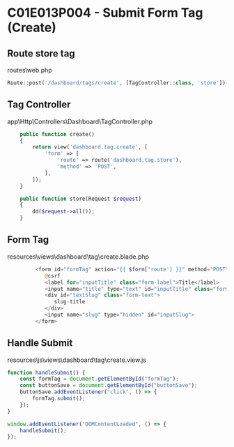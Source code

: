 # C01E013P004 - Submit Form Tag (Create)

## Route store tag

routes\web.php

```php
Route::post('/dashboard/tags/create', [TagController::class, 'store'])->name('dashboard.tag.store');
```

## Tag Controller

app\Http\Controllers\Dashboard\TagController.php

```php
    public function create()
    {
        return view('dashboard.tag.create', [
            'form' => [
                'route' => route('dashboard.tag.store'),
                'method' => 'POST',
            ],
        ]);
    }

    public function store(Request $request)
    {
        dd($request->all());
    }
```

## Form Tag

resources\views\dashboard\tag\create.blade.php

```php
         <form id="formTag" action="{{ $form['route'] }}" method="POST">
            @csrf
            <label for="inputTitle" class="form-label">Title</label>
            <input name="title" type="text" id="inputTitle" class="form-control">
            <div id="textSlug" class="form-text">
               slug-title
            </div>
            <input name="slug" type="hidden" id="inputSlug">
         </form>
```

## Handle Submit

resources\js\views\dashboard\tag\create.view.js

```javascript
function handleSubmit() {
    const formTag = document.getElementById("formTag");
    const buttonSave = document.getElementById("buttonSave");
    buttonSave.addEventListener("click", () => {
        formTag.submit();
    });
}

window.addEventListener("DOMContentLoaded", () => {    
    handleSubmit();
});
```
